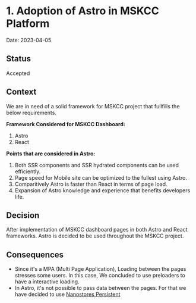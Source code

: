 # 1. Adoption of Astro in MSKCC Platform

Date: 2023-04-05

## Status

Accepted

## Context

We are in need of a solid framework for MSKCC project that fullfills the below requirements.

**Framework Considered for MSKCC Dashboard:**
1. Astro
2. React

**Points that are considered in Astro:**
1. Both SSR components and SSR hydrated components can be used efficiently.
2. Page speed for Mobile site can be optimized to the fullest using Astro.
3. Comparitively Astro is faster than React in terms of page load.
4. Expansion of Astro knowledge and experience that benefits developers life.

## Decision

After implementation of MSKCC dashboard pages in both Astro and React frameworks. Astro is decided to be used throughout the MSKCC project.

## Consequences
- Since it's a MPA (Multi Page Application), Loading between the pages stresses some users. In this case, We concluded to use preloaders to have a interactive loading.
-  In Astro, it's not possible to pass data between the pages. For that we have decided to use [Nanostores Persistent](https://www.npmjs.com/package/@nanostores/persistent)
